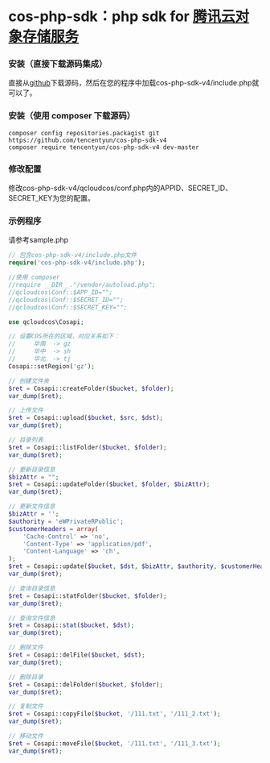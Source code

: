cos-php-sdk：php sdk for [腾讯云对象存储服务](https://www.qcloud.com/product/cos.html)
===================================================================================================

### 安装（直接下载源码集成）
直接从[github](https://github.com/tencentyun/cos-php-sdk-v4)下载源码，然后在您的程序中加载cos-php-sdk-v4/include.php就可以了。


### 安装（使用 composer 下载源码） 
```  
composer config repositories.packagist git https://github.com/tencentyun/cos-php-sdk-v4
composer require tencentyun/cos-php-sdk-v4 dev-master
``` 

### 修改配置
修改cos-php-sdk-v4/qcloudcos/conf.php内的APPID、SECRET_ID、SECRET_KEY为您的配置。

### 示例程序
请参考sample.php

```php
// 包含cos-php-sdk-v4/include.php文件
require('cos-php-sdk-v4/include.php');

//使用 composer
//require __DIR__."/vendor/autoload.php";
//qcloudcos\Conf::$APP_ID="";
//qcloudcos\Conf::$SECRET_ID="";
//qcloudcos\Conf::$SECRET_KEY="";

use qcloudcos\Cosapi;

// 设置COS所在的区域，对应关系如下：
//     华南  -> gz
//     华中  -> sh
//     华北  -> tj
Cosapi::setRegion('gz');

// 创建文件夹
$ret = Cosapi::createFolder($bucket, $folder);
var_dump($ret);

// 上传文件
$ret = Cosapi::upload($bucket, $src, $dst);
var_dump($ret);

// 目录列表
$ret = Cosapi::listFolder($bucket, $folder);
var_dump($ret);

// 更新目录信息
$bizAttr = "";
$ret = Cosapi::updateFolder($bucket, $folder, $bizAttr);
var_dump($ret);

// 更新文件信息
$bizAttr = '';
$authority = 'eWPrivateRPublic';
$customerHeaders = array(
    'Cache-Control' => 'no',
    'Content-Type' => 'application/pdf',
    'Content-Language' => 'ch',
);
$ret = Cosapi::update($bucket, $dst, $bizAttr, $authority, $customerHeaders);
var_dump($ret);

// 查询目录信息
$ret = Cosapi::statFolder($bucket, $folder);
var_dump($ret);

// 查询文件信息
$ret = Cosapi::stat($bucket, $dst);
var_dump($ret);

// 删除文件
$ret = Cosapi::delFile($bucket, $dst);
var_dump($ret);

// 删除目录
$ret = Cosapi::delFolder($bucket, $folder);
var_dump($ret);

// 复制文件
$ret = Cosapi::copyFile($bucket, '/111.txt', '/111_2.txt');
var_dump($ret);

// 移动文件
$ret = Cosapi::moveFile($bucket, '/111.txt', '/111_3.txt');
var_dump($ret);
```

